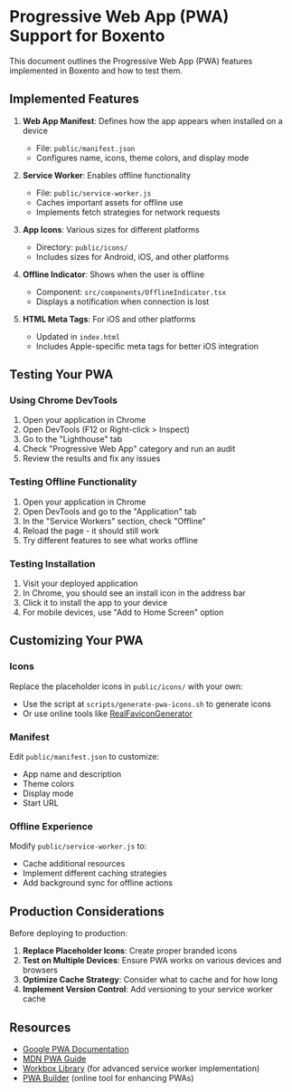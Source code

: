 # Progressive Web App (PWA) Support for Boxento

This document outlines the Progressive Web App (PWA) features implemented in Boxento and how to test them.

## Implemented Features

1. **Web App Manifest**: Defines how the app appears when installed on a device
   - File: `public/manifest.json`
   - Configures name, icons, theme colors, and display mode

2. **Service Worker**: Enables offline functionality
   - File: `public/service-worker.js`
   - Caches important assets for offline use
   - Implements fetch strategies for network requests

3. **App Icons**: Various sizes for different platforms
   - Directory: `public/icons/`
   - Includes sizes for Android, iOS, and other platforms

4. **Offline Indicator**: Shows when the user is offline
   - Component: `src/components/OfflineIndicator.tsx`
   - Displays a notification when connection is lost

5. **HTML Meta Tags**: For iOS and other platforms
   - Updated in `index.html`
   - Includes Apple-specific meta tags for better iOS integration

## Testing Your PWA

### Using Chrome DevTools

1. Open your application in Chrome
2. Open DevTools (F12 or Right-click > Inspect)
3. Go to the "Lighthouse" tab
4. Check "Progressive Web App" category and run an audit
5. Review the results and fix any issues

### Testing Offline Functionality

1. Open your application in Chrome
2. Open DevTools and go to the "Application" tab
3. In the "Service Workers" section, check "Offline"
4. Reload the page - it should still work
5. Try different features to see what works offline

### Testing Installation

1. Visit your deployed application
2. In Chrome, you should see an install icon in the address bar
3. Click it to install the app to your device
4. For mobile devices, use "Add to Home Screen" option

## Customizing Your PWA

### Icons

Replace the placeholder icons in `public/icons/` with your own:
- Use the script at `scripts/generate-pwa-icons.sh` to generate icons
- Or use online tools like [RealFaviconGenerator](https://realfavicongenerator.net/)

### Manifest

Edit `public/manifest.json` to customize:
- App name and description
- Theme colors
- Display mode
- Start URL

### Offline Experience

Modify `public/service-worker.js` to:
- Cache additional resources
- Implement different caching strategies
- Add background sync for offline actions

## Production Considerations

Before deploying to production:

1. **Replace Placeholder Icons**: Create proper branded icons
2. **Test on Multiple Devices**: Ensure PWA works on various devices and browsers
3. **Optimize Cache Strategy**: Consider what to cache and for how long
4. **Implement Version Control**: Add versioning to your service worker cache

## Resources

- [Google PWA Documentation](https://web.dev/progressive-web-apps/)
- [MDN PWA Guide](https://developer.mozilla.org/en-US/docs/Web/Progressive_web_apps)
- [Workbox Library](https://developers.google.com/web/tools/workbox) (for advanced service worker implementation)
- [PWA Builder](https://www.pwabuilder.com/) (online tool for enhancing PWAs) 